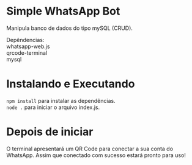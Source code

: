 # Simple WhatsApp Bot

Manipula banco de dados do tipo mySQL (CRUD).

Depêndencias:</br>
	whatsapp-web.js</br>
	qrcode-terminal</br>
	mysql</br>
	
# Instalando e Executando

```npm install``` para instalar as dependências.</br>
```node .``` para iniciar o arquivo index.js.

# Depois de iniciar

O terminal apresentará um QR Code para conectar a sua conta do WhatsApp. Assim que conectado com sucesso estará pronto para uso!
